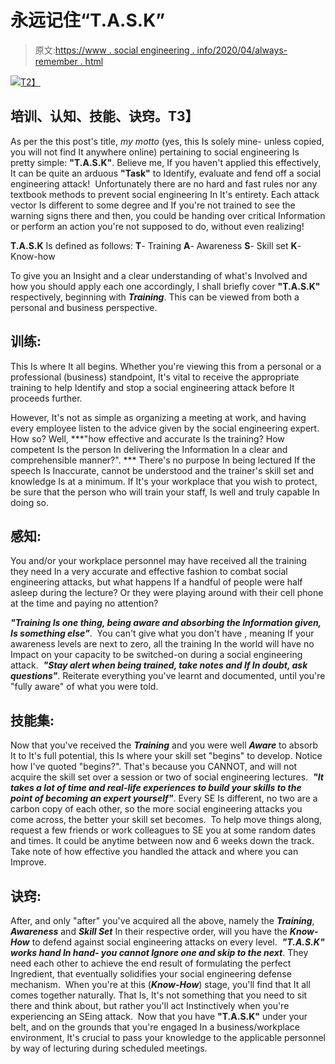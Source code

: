 # 永远记住“T.A.S.K”

> 原文:[https://www . social engineering . info/2020/04/always-remember . html](https://www.socialengineering.info/2020/04/always-remember.html)

[![](../Images/9f702499135dd9acdf45bc69901dae3e.png)T2】](https://1.bp.blogspot.com/-pfIHnzMdKR4/XpBx6IHk2UI/AAAAAAAAjsI/gLlO2pzWRmMFgKFP9vNZLPlVqgmByvoHgCLcBGAsYHQ/s1600/What%2BIs%2BSocial%2BEngineering.%2Bwww.socialengineers.net.png)

## **培训、认知、技能、诀窍。T3】**

As per the this post's title, *my motto* (yes, this Is solely mine- unless copied, you will not find It anywhere online) pertaining to social engineering Is pretty simple: **"T.A.S.K"**. Believe me, If you haven't applied this effectively, It can be quite an arduous **"Task"** to Identify, evaluate and fend off a social engineering attack! 
  Unfortunately there are no hard and fast rules nor any textbook methods to prevent social engineering In It's entirety. Each attack vector Is different to some degree and If you're not trained to see the warning signs there and then, you could be handing over critical Information or perform an action you're not supposed to do, without even realizing!

**T.A.S.K** Is defined as follows:
  **T**- Training
  **A**- Awareness
  **S**- Skill set
  **K**- Know-how

To give you an Insight and a clear understanding of what's Involved and how you should apply each one accordingly, I shall briefly cover **"T.A.S.K"** respectively, beginning with ***Training***. This can be viewed from both a personal and business perspective.

## **训练:**

This Is where It all begins. Whether you're viewing this from a personal or a professional (business) standpoint, It's vital to receive the appropriate training to help Identify and stop a social engineering attack before It proceeds further. 

However, It's not as simple as organizing a meeting at work, and having every employee listen to the advice given by the social engineering expert. How so? Well, ***"how effective and accurate Is the training? How competent Is the person In delivering the Information In a clear and comprehensible manner?". ***
  There's no purpose In being lectured If the speech Is Inaccurate, cannot be understood and the trainer's skill set and knowledge Is at a minimum. If It's your workplace that you wish to protect, be sure that the person who will train your staff, Is well and truly capable In doing so. 

## **感知:**

You and/or your workplace personnel may have received all the training they need In a very accurate and effective fashion to combat social engineering attacks, but what happens If a handful of people were half asleep during the lecture? Or they were playing around with their cell phone at the time and paying no attention? 

***"Training Is one thing, being aware and absorbing the Information given, Is something else"***. 
You can't give what you don't have , meaning If your awareness levels are next to zero, all the training In the world will have no Impact on your capacity to be switched-on during a social engineering attack. 
  ***"Stay alert when being trained, take notes and If In doubt, ask questions"***. Reiterate everything you've learnt and documented, until you're "fully aware" of what you were told. 

## **技能集:**

Now that you've received the ***Training*** and you were well ***Aware*** to absorb It to It's full potential, this Is where your skill set "begins" to develop. Notice how I've quoted "begins?". That's because you CANNOT, and will not acquire the skill set over a session or two of social engineering lectures. 
  ***"It takes a lot of time and real-life experiences to build your skills to the point of becoming an expert yourself"***. Every SE Is different, no two are a carbon copy of each other, so the more social engineering attacks you come across, the better your skill set becomes. 
  To help move things along, request a few friends or work colleagues to SE you at some random dates and times. It could be anytime between now and 6 weeks down the track. Take note of how effective you handled the attack and where you can Improve.

## **诀窍:**

After, and only "after" you've acquired all the above, namely the ***Training***, ***Awareness*** and ***Skill Set*** In their respective order, will you have the ***Know-How*** to defend against social engineering attacks on every level. 
  ***"T.A.S.K" works hand In hand- you cannot Ignore one and skip to the next***. They need each other to achieve the end result of formulating the perfect Ingredient, that eventually solidifies your social engineering defense mechanism. 
  When you're at this (***Know-How***) stage, you'll find that It all comes together naturally. That Is, It's not something that you need to sit there and think about, but rather you'll act Instinctively when you're experiencing an SEing attack. 
  Now that you have **"T.A.S.K"** under your belt, and on the grounds that you're engaged In a business/workplace environment, It's crucial to pass your knowledge to the applicable personnel by way of lecturing during scheduled meetings.